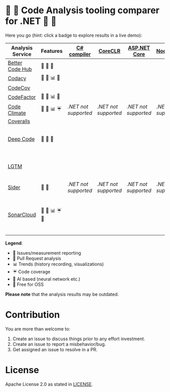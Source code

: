 # :wrench: :hammer: Code Analysis tooling comparer for .NET :hammer: :wrench:

Here you go (hint: click a badge to explore results in a live demo):

| Analysis Service      | Features |[C# compiler][roslyn]|[CoreCLR][clr]|[ASP.NET Core][asp]|[NodaTime][noda]|[Git Extensions][gitext]|
|-----------------------|----------|---------------------|--------------|-------------------|----------------|------------------------|
| [Better Code Hub][bch]| :traffic_light: :speech_balloon: :gift:| | | | | [![bchr][bch-gitext-badge]][bch-gitext] *live demo n/a* |
| [Codacy][codacy]      | :traffic_light: :speech_balloon: :bar_chart: :gift: | | | | | [![badge][codacy-gitext-badge]][codacy-gitext] |
| [CodeCov][ccov]       | | | | | | |
| [CodeFactor][cfact]   | :traffic_light: :speech_balloon: :bar_chart: :gift: | | | | | [![badge][cfact-gitext-badge]][cfact-gitext] |
| [Code Climate][clima] | :traffic_light: :speech_balloon: :bar_chart: :umbrella: | *.NET not supported* | *.NET not supported* | *.NET not supported* | *.NET not supported* | *.NET not supported* |
| [Coveralls][covall]   | | | | | | |
| [Deep Code][deepc]    | :traffic_light: :milky_way: :gift: | | | | | *Failed* (C# recognized as Smalltalk) |
| [LGTM][lgtm]          | | | | | | *Failed* (recognized only .js and .py) |
| [Sider][sider]        | :traffic_light: :speech_balloon: | *.NET not supported* | *.NET not supported* | *.NET not supported* | *.NET not supported* | *.NET not supported* |
| [SonarCloud][sonar]   | :traffic_light: :speech_balloon: :bar_chart: :umbrella: :gift: | | | | | [![gate][sonar-gitext-gate]][sonar-gitext] [![debt][sonar-gitext-debt]][sonar-gitext] [![cov][sonar-gitext-cov]][sonar-gitext] [![squale][sonar-gitext-squale]][sonar-gitext] [![reliab][sonar-gitext-reliab]][sonar-gitext] [![secur][sonar-gitext-secur]][sonar-gitext] |

**Legend**:

- :traffic_light: Issues/measurement reporting
- :speech_balloon: Pull Request analysis
- :bar_chart: Trends (history recording, visualizations)
- :umbrella: Code coverage
- :milky_way: AI based (neural network etc.)
- :gift: Free for OSS

**Please note** that the analysis results may be outdated.

# Contribution

You are more than welcome to: 

1. Create an issue to discuss things prior to any effort investment.
2. Create an issue to report a misbehavior/bug.
3. Get assigned an issue to resolve in a PR.

# License

Apache License 2.0 as stated in [LICENSE](./LICENSE).

[bch]: https://bettercodehub.com "Better Code Hub"
[codacy]: https://codacy.com "Codacy"
[ccov]: https://codecov.io/ "Codecov"
[cfact]: https://www.codefactor.io "CodeFactor"
[clima]: https://codeclimate.com/ "Code Climate"
[covall]: https://coveralls.io/ "Coveralls"
[deepc]: https://www.deepcode.ai/ "Deep Code"
[lgtm]: https://lgtm.com/ "LGTM"
[sider]: https://sider.review/  "Sider"
[sonar]: https://sonarcloud.io/ "SonarCloud"

[roslyn]: https://github.com/dotnet/roslyn "The .NET Compiler Platform (Roslyn)"
[clr]: https://github.com/dotnet/coreclr "The runtime for .NET Core"
[asp]: https://github.com/aspnet/AspNetCore "A cross-platform .NET framework for building web apps."
[noda]: https://github.com/nodatime/nodatime "A better date and time API for .NET"
[gitext]: https://github.com/gitextensions/gitextensions "A standalone UI tool for managing git repositories"

[bch-gitext]: /img/bch-gitext.png
[bch-gitext-badge]: https://bettercodehub.com/edge/badge/wachulski/gitextensions?branch=master
[codacy-gitext]: https://www.codacy.com/app/wachulski/gitextensions?utm_source=github.com&amp;utm_medium=referral&amp;utm_content=wachulski/gitextensions&amp;utm_campaign=Badge_Grade
[codacy-gitext-badge]: https://api.codacy.com/project/badge/Grade/c7e4d208980d4a14b5eb23b76f2d5a01
[cfact-gitext]: https://www.codefactor.io/repository/github/wachulski/gitextensions/
[cfact-gitext-badge]: https://www.codefactor.io/Content/badges/AMinus.svg
[sonar-gitext]: https://sonarcloud.io/dashboard?id=GitExtensions
[sonar-gitext-gate]: https://sonarcloud.io/api/project_badges/measure?project=GitExtensions&metric=alert_status
[sonar-gitext-debt]: https://sonarcloud.io/api/project_badges/measure?project=GitExtensions&metric=sqale_index
[sonar-gitext-cov]: https://sonarcloud.io/api/project_badges/measure?project=GitExtensions&metric=coverage
[sonar-gitext-squale]: https://sonarcloud.io/api/project_badges/measure?project=GitExtensions&metric=sqale_rating
[sonar-gitext-reliab]: https://sonarcloud.io/api/project_badges/measure?project=GitExtensions&metric=reliability_rating
[sonar-gitext-secur]: https://sonarcloud.io/api/project_badges/measure?project=GitExtensions&metric=security_rating